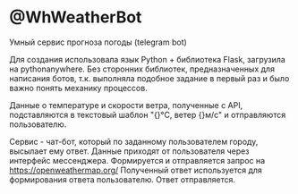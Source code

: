 # @WhWeatherBot
Умный сервис прогноза погоды (telegram bot)

Для создания использовала язык Python + библиотека Flask, загрузила на pythonanywhere. Без сторонних библиотек, предназначенных для написания ботов, т.к. выполняла подобное задание в первый раз и было важно понять механику процессов.

Данные о температуре и скорости ветра, полученные с API, подставляются в  текстовый шаблон "{}°C, ветер {}м/с" и отправляются пользователю.

Сервис - чат-бот, который по заданному пользователем городу, высылает ему ответ.
Данные приходят от пользователя через интерфейс мессенджера.
Формируется и отправляется запрос на https://openweathermap.org/
Полученный ответ используется для формирования ответа пользователю.
Ответ отправляется.
